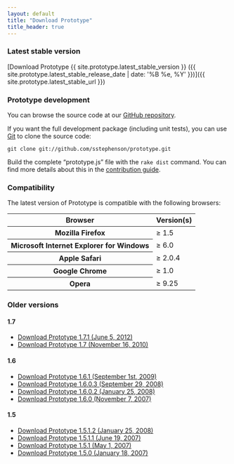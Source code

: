 ```yaml
---
layout: default
title: "Download Prototype"
title_header: true
---
```


### Latest stable version

[Download Prototype {{ site.prototype.latest_stable_version }} ({{ site.prototype.latest_stable_release_date | date: '%B %e, %Y' }})]({{ site.prototype.latest_stable_url }})

### Prototype development

You can browse the source code at our [GitHub repository](http://github.com/sstephenson/prototype/tree/master).

If you want the full development package (including unit tests), you can use [Git](http://git-scm.com) to clone the source code:

    git clone git://github.com/sstephenson/prototype.git
    
Build the complete “prototype.js” file with the `rake dist` command. You can find more details about this in the [contribution guide](/contribute).

### Compatibility

The latest version of Prototype is compatible with the following browsers:

<table class="compatibility">
  <thead>
    <tr>
      <th>Browser</th>
      <th>Version(s)</th>
    </tr>
  </thead>
  <tbody>
    <tr>
      <th>Mozilla Firefox</th>
      <td>&#8805; 1.5</td>
    </tr>
    <tr>
      <th>Microsoft Internet Explorer for Windows</th>
      <td>&#8805; 6.0</td>
    </tr>
    <tr>
      <th>Apple Safari</th>
      <td>&#8805; 2.0.4</td>
    </tr>
    <tr>
      <th>Google Chrome</th>
      <td>&#8805; 1.0</td>
    </tr>
    <tr>
      <th>Opera</th>
      <td>&#8805; 9.25</td>
    </tr>
  </tbody>
</table>

### Older versions

#### 1.7

<ul>
  <li>
    <a href="https://ajax.googleapis.com/ajax/libs/prototype/1.7.1.0/prototype.js" onmouseup="if(urchinTracker) urchinTracker('download/prototype-1.7.1');">
      Download Prototype 1.7.1 (June 5, 2012)
    </a>
  </li>
  <li>
    <a href="https://ajax.googleapis.com/ajax/libs/prototype/1.7.0.0/prototype.js" onmouseup="if(urchinTracker) urchinTracker('download/prototype-1.7');">Download Prototype 1.7 (November 16, 2010)</a>
  </li>
</ul>

#### 1.6

<ul>
  <li>
    <a href="http://prototypejs.org/assets/2009/8/31/prototype.js" onmouseup="if(urchinTracker) urchinTracker('download/prototype-1.6.1');">Download Prototype 1.6.1 (September 1st, 2009)</a>
  </li>
  <li>
    <a href="/assets/2008/9/29/prototype-1.6.0.3.js" onmouseup="if(urchinTracker) urchinTracker('download/prototype-1.6.0.3');">Download Prototype 1.6.0.3 (September 29, 2008)</a>
  </li>
  <li>
    <a href="/assets/2008/1/25/prototype-1.6.0.2.js" onmouseup="if(urchinTracker) urchinTracker('download/prototype-1.6.0.2');">Download Prototype 1.6.0.2 (January 25, 2008)</a>
  </li>
  <li>
    <a href="/assets/2007/11/6/prototype.js" onmouseup="if(urchinTracker) urchinTracker('download/prototype-1.6');">Download Prototype 1.6.0 (November 7, 2007)</a>
  </li>
</ul>

#### 1.5

<ul>
  <li>
    <a href="/assets/2008/1/25/prototype-1.5.1.2.js" onmouseup="if(urchinTracker) urchinTracker('download/prototype-1.5.1.2');">Download Prototype 1.5.1.2 (January 25, 2008)</a>
  </li>
  <li>
    <a href="/assets/2007/6/20/prototype.js" onmouseup="if(urchinTracker) urchinTracker('download/prototype-1.5.1.1');">Download Prototype 1.5.1.1 (June 19, 2007)</a>
  </li>
  <li>
    <a href="/assets/2007/5/1/prototype.js" onmouseup="if(urchinTracker) urchinTracker('download/prototype-1.5.1');">Download Prototype 1.5.1 (May 1, 2007)</a>
  </li>
  <li>
    <a href="/assets/2007/1/18/prototype.js" onmouseup="if(urchinTracker) urchinTracker('download/prototype-1.5.0');">Download Prototype 1.5.0 (January 18, 2007)</a>
  </li>
</ul>
